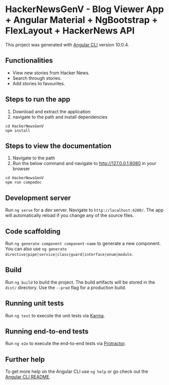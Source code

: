 # HackerNewsGenV - Blog Viewer App + Angular Material + NgBootstrap + FlexLayout + HackerNews API

This project was generated with [Angular CLI](https://github.com/angular/angular-cli) version 10.0.4.

## Functionalities

- View new stories from Hacker News.
- Search through stories.
- Add stories to favourites.

## Steps to run the app

1. Download and extract the application
2. navigate to the path and install dependencies

```
cd HackerNewsGenV
npm install

```

## Steps to view the documentation

1. Navigate to the path
2. Run the below command and navigate to http://127.0.0.1:8080 in your browser

```
cd HackerNewsGenV
npm run compodoc

```

## Development server

Run `ng serve` for a dev server. Navigate to `http://localhost:4200/`. The app will automatically reload if you change any of the source files.

## Code scaffolding

Run `ng generate component component-name` to generate a new component. You can also use `ng generate directive|pipe|service|class|guard|interface|enum|module`.

## Build

Run `ng build` to build the project. The build artifacts will be stored in the `dist/` directory. Use the `--prod` flag for a production build.

## Running unit tests

Run `ng test` to execute the unit tests via [Karma](https://karma-runner.github.io).

## Running end-to-end tests

Run `ng e2e` to execute the end-to-end tests via [Protractor](http://www.protractortest.org/).

## Further help

To get more help on the Angular CLI use `ng help` or go check out the [Angular CLI README](https://github.com/angular/angular-cli/blob/master/README.md).
